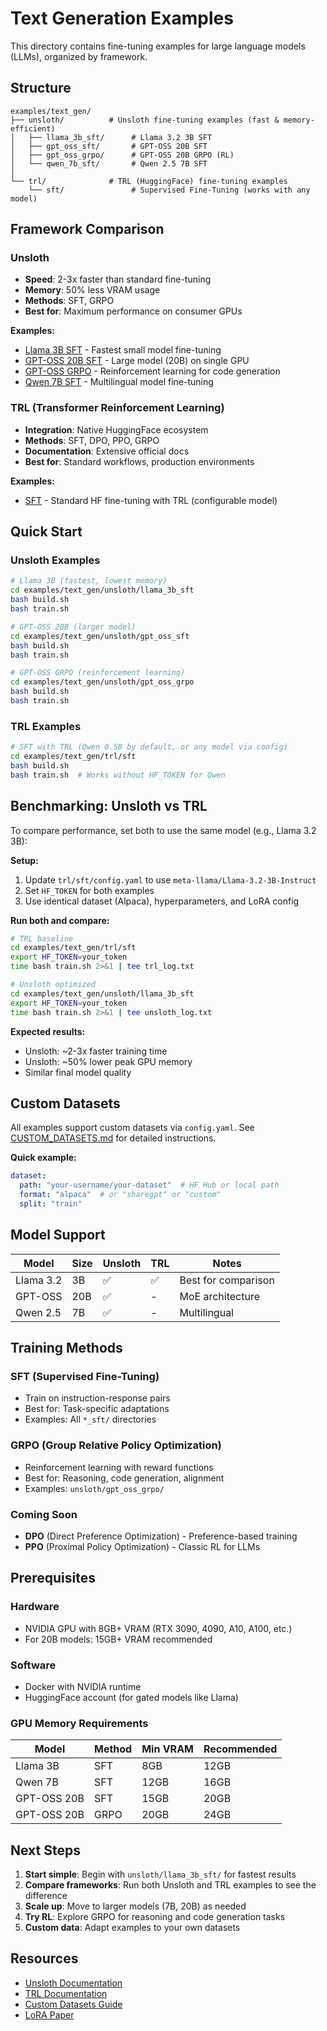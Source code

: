 # Text Generation Examples

This directory contains fine-tuning examples for large language models (LLMs), organized by framework.

## Structure

```
examples/text_gen/
├── unsloth/          # Unsloth fine-tuning examples (fast & memory-efficient)
│   ├── llama_3b_sft/      # Llama 3.2 3B SFT
│   ├── gpt_oss_sft/       # GPT-OSS 20B SFT
│   ├── gpt_oss_grpo/      # GPT-OSS 20B GRPO (RL)
│   └── qwen_7b_sft/       # Qwen 2.5 7B SFT
│
└── trl/              # TRL (HuggingFace) fine-tuning examples
    └── sft/               # Supervised Fine-Tuning (works with any model)
```

## Framework Comparison

### Unsloth
- **Speed**: 2-3x faster than standard fine-tuning
- **Memory**: 50% less VRAM usage
- **Methods**: SFT, GRPO
- **Best for**: Maximum performance on consumer GPUs

**Examples:**
- [Llama 3B SFT](unsloth/llama_3b_sft/) - Fastest small model fine-tuning
- [GPT-OSS 20B SFT](unsloth/gpt_oss_sft/) - Large model (20B) on single GPU
- [GPT-OSS GRPO](unsloth/gpt_oss_grpo/) - Reinforcement learning for code generation
- [Qwen 7B SFT](unsloth/qwen_7b_sft/) - Multilingual model fine-tuning

### TRL (Transformer Reinforcement Learning)
- **Integration**: Native HuggingFace ecosystem
- **Methods**: SFT, DPO, PPO, GRPO
- **Documentation**: Extensive official docs
- **Best for**: Standard workflows, production environments

**Examples:**
- [SFT](trl/sft/) - Standard HF fine-tuning with TRL (configurable model)

## Quick Start

### Unsloth Examples

```bash
# Llama 3B (fastest, lowest memory)
cd examples/text_gen/unsloth/llama_3b_sft
bash build.sh
bash train.sh

# GPT-OSS 20B (larger model)
cd examples/text_gen/unsloth/gpt_oss_sft
bash build.sh
bash train.sh

# GPT-OSS GRPO (reinforcement learning)
cd examples/text_gen/unsloth/gpt_oss_grpo
bash build.sh
bash train.sh
```

### TRL Examples

```bash
# SFT with TRL (Qwen 0.5B by default, or any model via config)
cd examples/text_gen/trl/sft
bash build.sh
bash train.sh  # Works without HF_TOKEN for Qwen
```

## Benchmarking: Unsloth vs TRL

To compare performance, set both to use the same model (e.g., Llama 3.2 3B):

**Setup:**
1. Update `trl/sft/config.yaml` to use `meta-llama/Llama-3.2-3B-Instruct`
2. Set `HF_TOKEN` for both examples
3. Use identical dataset (Alpaca), hyperparameters, and LoRA config

**Run both and compare:**
```bash
# TRL baseline
cd examples/text_gen/trl/sft
export HF_TOKEN=your_token
time bash train.sh 2>&1 | tee trl_log.txt

# Unsloth optimized
cd examples/text_gen/unsloth/llama_3b_sft
export HF_TOKEN=your_token
time bash train.sh 2>&1 | tee unsloth_log.txt
```

**Expected results:**
- Unsloth: ~2-3x faster training time
- Unsloth: ~50% lower peak GPU memory
- Similar final model quality

## Custom Datasets

All examples support custom datasets via `config.yaml`. See [CUSTOM_DATASETS.md](CUSTOM_DATASETS.md) for detailed instructions.

**Quick example:**
```yaml
dataset:
  path: "your-username/your-dataset"  # HF Hub or local path
  format: "alpaca"  # or "sharegpt" or "custom"
  split: "train"
```

## Model Support

| Model | Size | Unsloth | TRL | Notes |
|-------|------|---------|-----|-------|
| Llama 3.2 | 3B | ✅ | ✅ | Best for comparison |
| GPT-OSS | 20B | ✅ | - | MoE architecture |
| Qwen 2.5 | 7B | ✅ | - | Multilingual |

## Training Methods

### SFT (Supervised Fine-Tuning)
- Train on instruction-response pairs
- Best for: Task-specific adaptations
- Examples: All `*_sft/` directories

### GRPO (Group Relative Policy Optimization)
- Reinforcement learning with reward functions
- Best for: Reasoning, code generation, alignment
- Examples: `unsloth/gpt_oss_grpo/`

### Coming Soon
- **DPO** (Direct Preference Optimization) - Preference-based training
- **PPO** (Proximal Policy Optimization) - Classic RL for LLMs

## Prerequisites

### Hardware
- NVIDIA GPU with 8GB+ VRAM (RTX 3090, 4090, A10, A100, etc.)
- For 20B models: 15GB+ VRAM recommended

### Software
- Docker with NVIDIA runtime
- HuggingFace account (for gated models like Llama)

### GPU Memory Requirements

| Model | Method | Min VRAM | Recommended |
|-------|--------|----------|-------------|
| Llama 3B | SFT | 8GB | 12GB |
| Qwen 7B | SFT | 12GB | 16GB |
| GPT-OSS 20B | SFT | 15GB | 20GB |
| GPT-OSS 20B | GRPO | 20GB | 24GB |

## Next Steps

1. **Start simple**: Begin with `unsloth/llama_3b_sft/` for fastest results
2. **Compare frameworks**: Run both Unsloth and TRL examples to see the difference
3. **Scale up**: Move to larger models (7B, 20B) as needed
4. **Try RL**: Explore GRPO for reasoning and code generation tasks
5. **Custom data**: Adapt examples to your own datasets

## Resources

- [Unsloth Documentation](https://docs.unsloth.ai/)
- [TRL Documentation](https://huggingface.co/docs/trl)
- [Custom Datasets Guide](CUSTOM_DATASETS.md)
- [LoRA Paper](https://arxiv.org/abs/2106.09685)
